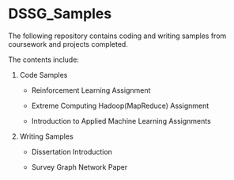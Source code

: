 # DSSG_Samples

The following repository contains coding and writing samples from coursework and projects completed.

The contents include:

1. Code Samples

    - Reinforcement Learning Assignment 
    
    - Extreme Computing Hadoop(MapReduce) Assignment 
    
    - Introduction to Applied Machine Learning Assignments
    
2. Writing Samples

    - Dissertation Introduction
    
    - Survey Graph Network Paper


